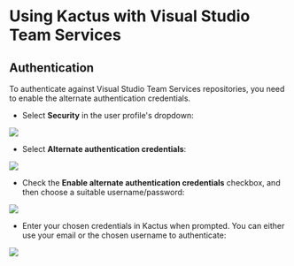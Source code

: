 # Using Kactus with Visual Studio Team Services

## Authentication

To authenticate against Visual Studio Team Services repositories, you need to enable the alternate authentication credentials.

- Select **Security** in the user profile's dropdown:

![](https://user-images.githubusercontent.com/4404199/29400833-79755fe0-8337-11e7-8cfb-1d346a6801b4.png)

- Select **Alternate authentication credentials**:

![](https://user-images.githubusercontent.com/4404199/29400853-8cc5918c-8337-11e7-92ad-60563d4d49e2.png)

 - Check the **Enable alternate authentication credentials** checkbox, and then choose a suitable username/password:

![](https://user-images.githubusercontent.com/4404199/29400917-bed11cc8-8337-11e7-9d3e-1bda2e99d519.png)

 - Enter your chosen credentials in Kactus when prompted. You can either use your email or the chosen username to authenticate:

![](https://user-images.githubusercontent.com/4404199/29401109-8bf03536-8338-11e7-8abb-b467378b6115.png)
